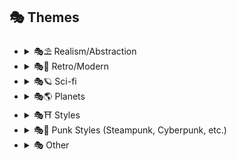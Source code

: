 ## 🎭 Themes

- <details><summary>🎭⛱ Realism/Abstraction</summary>

    | Keyword        | Example      |
    | ------------- |:-------------:|
    |Realistic| <img src="https://github.com/willwulfken/MidJourney-Styles-and-Keywords/blob/main/MidJourney%20Styles%20(sphere)/sphere_realistic.png?raw=true" height="256" /> | 
    |Hyperrealistic| <img src="https://github.com/willwulfken/MidJourney-Styles-and-Keywords/blob/main/MidJourney%20Styles%20(sphere)/sphere_hyperrealistic.png?raw=true" height="256" /> | 
    |Realism| <img src="https://github.com/willwulfken/MidJourney-Styles-and-Keywords/blob/main/MidJourney%20Styles%20(sphere)/sphere_realism.png?raw=true" height="256" /> |
    |Magic Realism| <img src="https://github.com/willwulfken/MidJourney-Styles-and-Keywords/blob/main/MidJourney%20Styles%20(sphere)/sphere_magicrealism.png?raw=true" height="256" /> |
    |Fantastic Realism| <img src="https://github.com/willwulfken/MidJourney-Styles-and-Keywords/blob/main/MidJourney%20Styles%20(sphere)/sphere_fantasticrealism.png?raw=true" height="256" /> |
    |Classical Realism| <img src="https://github.com/willwulfken/MidJourney-Styles-and-Keywords/blob/main/MidJourney%20Styles%20(sphere)/sphere_classicalrealism.png?raw=true" height="256" /> |
    |New Realism| <img src="https://github.com/willwulfken/MidJourney-Styles-and-Keywords/blob/main/MidJourney%20Styles%20(sphere)/sphere_newrealism.png?raw=true" height="256" /> |
    |Surreal| <img src="https://github.com/willwulfken/MidJourney-Styles-and-Keywords/blob/main/MidJourney%20Styles%20(sphere)/sphere_surreal.png?raw=true" height="256" /> |
    |Surrealism| <img src="https://github.com/willwulfken/MidJourney-Styles-and-Keywords/blob/main/MidJourney%20Styles%20(sphere)/sphere_surrealism.png?raw=true" height="256" /> |
    |Dreamlike| <img src="https://github.com/willwulfken/MidJourney-Styles-and-Keywords/blob/main/MidJourney%20Styles%20(sphere)/sphere_dreamlike.png?raw=true" height="256" /> | 
    |Otherworldly| <img src="https://github.com/willwulfken/MidJourney-Styles-and-Keywords/blob/main/MidJourney%20Styles%20(sphere)/sphere_otherworldly.png?raw=true" height="256" /> | 
    |Abstract| <img src="https://github.com/willwulfken/MidJourney-Styles-and-Keywords/blob/main/MidJourney%20Styles%20(sphere)/sphere_abstract.png?raw=true" height="256" /> | 
    |Abstraction| <img src="https://github.com/willwulfken/MidJourney-Styles-and-Keywords/blob/main/MidJourney%20Styles%20(sphere)/sphere_abstraction.png?raw=true" height="256" /> | 
    |Lucid| <img src="https://github.com/willwulfken/MidJourney-Styles-and-Keywords/blob/main/MidJourney%20Styles%20(sphere)/sphere_lucid.png?raw=true" height="256" /> | 
    |Ethereal| <img src="https://github.com/willwulfken/MidJourney-Styles-and-Keywords/blob/main/MidJourney%20Styles%20(sphere)/sphere_ethereal.png?raw=true" height="256" /> | 
    |Impossible| <img src="https://github.com/willwulfken/MidJourney-Styles-and-Keywords/blob/main/MidJourney%20Styles%20(sphere)/sphere_Impossible.png?raw=true" height="256" /> |

    </details>


- <details><summary>🎭💾 Retro/Modern</summary>

    | Keyword        | Example      |
    | ------------- |:-------------:|
    |Modern| <img src="https://github.com/willwulfken/MidJourney-Styles-and-Keywords/blob/main/MidJourney%20Styles%20(sphere)/sphere_modern.png?raw=true" height="256" /> | 
    |Retro| <img src="https://github.com/willwulfken/MidJourney-Styles-and-Keywords/blob/main/MidJourney%20Styles%20(sphere)/sphere_retro.png?raw=true" height="256" /> | 
    |Retrowave| <img src="https://github.com/willwulfken/MidJourney-Styles-and-Keywords/blob/main/MidJourney%20Styles%20(sphere)/sphere_retrowave.png?raw=true" height="256" /> |
    |Futuristic| <img src="https://github.com/willwulfken/MidJourney-Styles-and-Keywords/blob/main/MidJourney%20Styles%20(sphere)/sphere_futuristic.png?raw=true" height="256" /> | 
    |Future Funk| <img src="https://github.com/willwulfken/MidJourney-Styles-and-Keywords/blob/main/MidJourney%20Styles%20(sphere)/sphere_FutureFunk.png?raw=true" height="256" /> |
    |Retro-Futurism| <img src="https://github.com/willwulfken/MidJourney-Styles-and-Keywords/blob/main/MidJourney%20Styles%20(sphere)/sphere_Retro-futurism.png?raw=true" height="256" /> | 

    </details>


- <details><summary>🎭🪐 Sci-fi</summary>

    | Keyword        | Example      |
    | ------------- |:-------------:|
    |Sci-fi| <img src="https://github.com/willwulfken/MidJourney-Styles-and-Keywords/blob/main/MidJourney%20Styles%20(sphere)/sphere_Sci-fi.png?raw=true" height="256" /> | 
    |Galaxy| <img src="https://github.com/willwulfken/MidJourney-Styles-and-Keywords/blob/main/MidJourney%20Styles%20(sphere)/sphere_Galaxy.png?raw=true" height="256" /> | 
    |Outer Space| <img src="https://github.com/willwulfken/MidJourney-Styles-and-Keywords/blob/main/MidJourney%20Styles%20(sphere)/sphere_OuterSpace.png?raw=true" height="256" /> |
    |Stellar| <img src="https://github.com/willwulfken/MidJourney-Styles-and-Keywords/blob/main/MidJourney%20Styles%20(sphere)/sphere_Stellar.png?raw=true" height="256" /> |
    |Supernova| <img src="https://github.com/willwulfken/MidJourney-Styles-and-Keywords/blob/main/MidJourney%20Styles%20(sphere)/sphere_Supernova.png?raw=true" height="256" /> |
    |Universe| <img src="https://github.com/willwulfken/MidJourney-Styles-and-Keywords/blob/main/MidJourney%20Styles%20(sphere)/sphere_Universe.png?raw=true" height="256" /> |
    |Cosmic| <img src="https://github.com/willwulfken/MidJourney-Styles-and-Keywords/blob/main/MidJourney%20Styles%20(sphere)/sphere_Cosmic.png?raw=true" height="256" /> |
    |Aurora| <img src="https://github.com/willwulfken/MidJourney-Styles-and-Keywords/blob/main/MidJourney%20Styles%20(sphere)/sphere_Aurora.png?raw=true" height="256" /> |
    |Magic| <img src="https://github.com/willwulfken/MidJourney-Styles-and-Keywords/blob/main/MidJourney%20Styles%20(sphere)/sphere_magic.png?raw=true" height="256" /> |
    |Magical| <img src="https://github.com/willwulfken/MidJourney-Styles-and-Keywords/blob/main/MidJourney%20Styles%20(sphere)/sphere_Magical.png?raw=true" height="256" /> |
    |Mystical| <img src="https://github.com/willwulfken/MidJourney-Styles-and-Keywords/blob/main/MidJourney%20Styles%20(sphere)/sphere_Mystical.png?raw=true" height="256" /> |

    </details>


- <details><summary>🎭🌎 Planets</summary>

    | Keyword        | Example      |
    | ------------- |:-------------:|
    |Planet Mercury| <img src="https://github.com/willwulfken/MidJourney-Styles-and-Keywords/blob/main/MidJourney%20Styles%20(sphere)/sphere_PlanetMercury.png?raw=true" height="256" /> |
    |Planet Venus| <img src="https://github.com/willwulfken/MidJourney-Styles-and-Keywords/blob/main/MidJourney%20Styles%20(sphere)/sphere_PlanetVenus.png?raw=true" height="256" /> |
    |Planet Earth| <img src="https://github.com/willwulfken/MidJourney-Styles-and-Keywords/blob/main/MidJourney%20Styles%20(sphere)/sphere_PlanetEarth.png?raw=true" height="256" /> |
    |Planet Mars| <img src="https://github.com/willwulfken/MidJourney-Styles-and-Keywords/blob/main/MidJourney%20Styles%20(sphere)/sphere_PlanetMars.png?raw=true" height="256" /> |
    |Planet Jupiter| <img src="https://github.com/willwulfken/MidJourney-Styles-and-Keywords/blob/main/MidJourney%20Styles%20(sphere)/sphere_PlanetJupiter.png?raw=true" height="256" /> |
    |Planet Saturn| <img src="https://github.com/willwulfken/MidJourney-Styles-and-Keywords/blob/main/MidJourney%20Styles%20(sphere)/sphere_PlanetSaturn.png?raw=true" height="256" /> |
    |Planet Uranus| <img src="https://github.com/willwulfken/MidJourney-Styles-and-Keywords/blob/main/MidJourney%20Styles%20(sphere)/sphere_PlanetUranus.png?raw=true" height="256" /> |
    |Planet Neptune| <img src="https://github.com/willwulfken/MidJourney-Styles-and-Keywords/blob/main/MidJourney%20Styles%20(sphere)/sphere_PlanetNeptune.png?raw=true" height="256" /> |
    |Planet Pluto| <img src="https://github.com/willwulfken/MidJourney-Styles-and-Keywords/blob/main/MidJourney%20Styles%20(sphere)/sphere_PlanetPluto.png?raw=true" height="256" /> |
    |Earth| <img src="https://github.com/willwulfken/MidJourney-Styles-and-Keywords/blob/main/MidJourney%20Styles%20(sphere)/sphere_Earth.png?raw=true" height="256" /> |
    |Mars| <img src="https://github.com/willwulfken/MidJourney-Styles-and-Keywords/blob/main/MidJourney%20Styles%20(sphere)/sphere_Mars.png?raw=true" height="256" /> |
    |Jupiter| <img src="https://github.com/willwulfken/MidJourney-Styles-and-Keywords/blob/main/MidJourney%20Styles%20(sphere)/sphere_Jupiter.png?raw=true" height="256" /> |
    |Saturn| <img src="https://github.com/willwulfken/MidJourney-Styles-and-Keywords/blob/main/MidJourney%20Styles%20(sphere)/sphere_Saturn.png?raw=true" height="256" /> |
    |Uranus| <img src="https://github.com/willwulfken/MidJourney-Styles-and-Keywords/blob/main/MidJourney%20Styles%20(sphere)/sphere_Uranus.png?raw=true" height="256" /> |
    |Neptune| <img src="https://github.com/willwulfken/MidJourney-Styles-and-Keywords/blob/main/MidJourney%20Styles%20(sphere)/sphere_Neptune.png?raw=true" height="256" /> |
    |Pluto| <img src="https://github.com/willwulfken/MidJourney-Styles-and-Keywords/blob/main/MidJourney%20Styles%20(sphere)/sphere_Pluto.png?raw=true" height="256" /> |
    |Sun| <img src="https://github.com/willwulfken/MidJourney-Styles-and-Keywords/blob/main/MidJourney%20Styles%20(sphere)/sphere_Sun.png?raw=true" height="256" /> |
    |Asteroid| <img src="https://github.com/willwulfken/MidJourney-Styles-and-Keywords/blob/main/MidJourney%20Styles%20(sphere)/sphere_Asteroid.png?raw=true" height="256" /> |
    </details>


- <details><summary>🎭⛩ Styles</summary>

    | Keyword        | Example      |
    | ------------- |:-------------:|
    |Vaporwave| <img src="https://github.com/willwulfken/MidJourney-Styles-and-Keywords/blob/main/MidJourney%20Styles%20(sphere)/sphere_vaporwave.png?raw=true" height="256" /> | 
    |Synthwave| <img src="https://github.com/willwulfken/MidJourney-Styles-and-Keywords/blob/main/MidJourney%20Styles%20(sphere)/sphere_synthwave.png?raw=true" height="256" /> |
    |Illusion| <img src="https://github.com/willwulfken/MidJourney-Styles-and-Keywords/blob/main/MidJourney%20Styles%20(sphere)/sphere_illustration.png?raw=true" height="256" /> | 
    |Brutalism| <img src="https://github.com/willwulfken/MidJourney-Styles-and-Keywords/blob/main/MidJourney%20Styles%20(sphere)/sphere_brutalism.png?raw=true" height="256" /> | 
    |Escapism| <img src="https://github.com/willwulfken/MidJourney-Styles-and-Keywords/blob/main/MidJourney%20Styles%20(sphere)/sphere_Escapism.png?raw=true" height="256" /> | 
    |Cypernoir| <img src="https://github.com/willwulfken/MidJourney-Styles-and-Keywords/blob/main/MidJourney%20Styles%20(sphere)/sphere_cypernoir.png?raw=true" height="256" /> |
    |Cartoon| <img src="https://github.com/willwulfken/MidJourney-Styles-and-Keywords/blob/main/MidJourney%20Styles%20(sphere)/sphere_Cartoon.png?raw=true" height="256" /> |
    |Anime| <img src="https://github.com/willwulfken/MidJourney-Styles-and-Keywords/blob/main/MidJourney%20Styles%20(sphere)/sphere_anime.png?raw=true" height="256" /> |
    |Architecture| <img src="https://github.com/willwulfken/MidJourney-Styles-and-Keywords/blob/main/MidJourney%20Styles%20(sphere)/sphere_Architecture.png?raw=true" height="256" /> |
    |Machine| <img src="https://github.com/willwulfken/MidJourney-Styles-and-Keywords/blob/main/MidJourney%20Styles%20(sphere)/sphere_Machine.png?raw=true" height="256" /> |
    |Christmas| <img src="https://github.com/willwulfken/MidJourney-Styles-and-Keywords/blob/main/MidJourney%20Styles%20(sphere)/sphere_Christmas.png?raw=true" height="256" /> |

    </details>


- <details><summary>🎭🎪 Punk Styles (Steampunk, Cyberpunk, etc.)</summary>

    | Keyword        | Example      |
    | ------------- |:-------------:|
    |Steampunk| <img src="https://github.com/willwulfken/MidJourney-Styles-and-Keywords/blob/main/MidJourney%20Styles%20(sphere)/sphere_steampunk.png?raw=true" height="256" /> |
    |Bronzepunk| <img src="https://github.com/willwulfken/MidJourney-Styles-and-Keywords/blob/main/MidJourney%20Styles%20(sphere)/sphere_bronzepunk.png?raw=true" height="256" /> |
    |Clockpunk| <img src="https://github.com/willwulfken/MidJourney-Styles-and-Keywords/blob/main/MidJourney%20Styles%20(sphere)/sphere_clockpunk.png?raw=true" height="256" /> |
    |Dieselpunk| <img src="https://github.com/willwulfken/MidJourney-Styles-and-Keywords/blob/main/MidJourney%20Styles%20(sphere)/sphere_dieselpunk.png?raw=true" height="256" /> |
    |Cuberpunk| <img src="https://github.com/willwulfken/MidJourney-Styles-and-Keywords/blob/main/MidJourney%20Styles%20(sphere)/sphere_cuberpunk.png?raw=true" height="256" /> |
    |Postcyberpunk| <img src="https://github.com/willwulfken/MidJourney-Styles-and-Keywords/blob/main/MidJourney%20Styles%20(sphere)/sphere_postcyberpunk.png?raw=true" height="256" /> |
    |Atompunk| <img src="https://github.com/willwulfken/MidJourney-Styles-and-Keywords/blob/main/MidJourney%20Styles%20(sphere)/sphere_atompunk.png?raw=true" height="256" /> |
    |Solarpunk| <img src="https://github.com/willwulfken/MidJourney-Styles-and-Keywords/blob/main/MidJourney%20Styles%20(sphere)/sphere_solarpunk.png?raw=true" height="256" /> |
    |Decopunk| <img src="https://github.com/willwulfken/MidJourney-Styles-and-Keywords/blob/main/MidJourney%20Styles%20(sphere)/sphere_decopunk.png?raw=true" height="256" /> |
    |Biopunk| <img src="https://github.com/willwulfken/MidJourney-Styles-and-Keywords/blob/main/MidJourney%20Styles%20(sphere)/sphere_biopunk.png?raw=true" height="256" /> |
    |Forestpunk| <img src="https://github.com/willwulfken/MidJourney-Styles-and-Keywords/blob/main/MidJourney%20Styles%20(sphere)/sphere_forestpunk.png?raw=true" height="256" /> |
    |Islandpunk| <img src="https://github.com/willwulfken/MidJourney-Styles-and-Keywords/blob/main/MidJourney%20Styles%20(sphere)/sphere_islandpunk.png?raw=true" height="256" /> |
    |Cassettepunk| <img src="https://github.com/willwulfken/MidJourney-Styles-and-Keywords/blob/main/MidJourney%20Styles%20(sphere)/sphere_cassettepunk.png?raw=true" height="256" /> |
    |Nanopunk| <img src="https://github.com/willwulfken/MidJourney-Styles-and-Keywords/blob/main/MidJourney%20Styles%20(sphere)/sphere_nanopunk.png?raw=true" height="256" /> |
    |Formicapunk| <img src="https://github.com/willwulfken/MidJourney-Styles-and-Keywords/blob/main/MidJourney%20Styles%20(sphere)/sphere_formicapunk.png?raw=true" height="256" /> |
    |Catholicpunk| <img src="https://github.com/willwulfken/MidJourney-Styles-and-Keywords/blob/main/MidJourney%20Styles%20(sphere)/sphere_catholicpunk.png?raw=true" height="256" /> |
    |Dollpunk| <img src="https://github.com/willwulfken/MidJourney-Styles-and-Keywords/blob/main/MidJourney%20Styles%20(sphere)/sphere_dollpunk.png?raw=true" height="256" /> |
    |Raypunk| <img src="https://github.com/willwulfken/MidJourney-Styles-and-Keywords/blob/main/MidJourney%20Styles%20(sphere)/sphere_raypunk.png?raw=true" height="256" /> |
    |Rococopunk| <img src="https://github.com/willwulfken/MidJourney-Styles-and-Keywords/blob/main/MidJourney%20Styles%20(sphere)/sphere_rococopunk.png?raw=true" height="256" /> |

    </details>


- <details><summary>🎭 Other</summary>

    | Keyword        | Example      |
    | ------------- |:-------------:|
    |MLG| <img src="https://github.com/willwulfken/MidJourney-Styles-and-Keywords/blob/main/MidJourney%20Styles%20(sphere)/sphere_MLG.png?raw=true" height="256" /> |
    |Materialisimo| <img src="https://github.com/willwulfken/MidJourney-Styles-and-Keywords/blob/main/MidJourney%20Styles%20(sphere)/sphere_materialisimo.png?raw=true" height="256" /> |
    |Shpongle| <img src="https://github.com/willwulfken/MidJourney-Styles-and-Keywords/blob/main/MidJourney%20Styles%20(sphere)/sphere_Shpongle.png?raw=true" height="256" /> |
    |In The Style of Shpongle| <img src="https://github.com/willwulfken/MidJourney-Styles-and-Keywords/blob/main/MidJourney%20Styles%20(sphere)/sphere_inTheStyleofShpongle.png?raw=true" height="256" /> |

    </details>